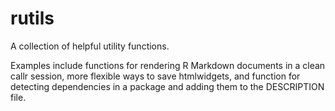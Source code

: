 # rutils

A collection of helpful utility functions.

Examples include functions for rendering R Markdown documents in a
clean callr session, more flexible ways to save htmlwidgets, and
function for detecting dependencies in a package and adding them to
the DESCRIPTION file.

